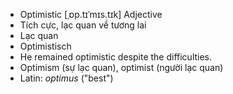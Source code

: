 - Optimistic [ˌɒp.tɪˈmɪs.tɪk] Adjective  
- Tích cực, lạc quan về tương lai  
- Lạc quan  
- Optimistisch  
- He remained optimistic despite the difficulties.  
- Optimism (sự lạc quan), optimist (người lạc quan)  
- Latin: *optimus* ("best")